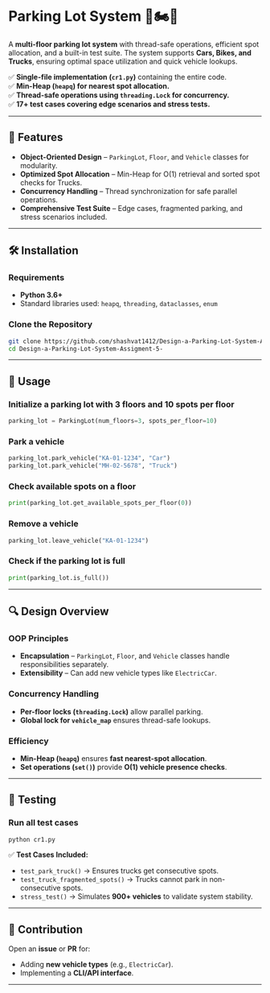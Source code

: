 
#  Parking Lot System 🚗🏍️🚚

A **multi-floor parking lot system** with thread-safe operations, efficient spot allocation, and a built-in test suite. The system supports **Cars, Bikes, and Trucks**, ensuring optimal space utilization and quick vehicle lookups.  

✅ **Single-file implementation (`cr1.py`)** containing the entire code.  
✅ **Min-Heap (`heapq`) for nearest spot allocation.**  
✅ **Thread-safe operations using `threading.Lock` for concurrency.**  
✅ **17+ test cases covering edge scenarios and stress tests.**  

---

## 📌 Features  
- **Object-Oriented Design** – `ParkingLot`, `Floor`, and `Vehicle` classes for modularity.  
- **Optimized Spot Allocation** – Min-Heap for O(1) retrieval and sorted spot checks for Trucks.  
- **Concurrency Handling** – Thread synchronization for safe parallel operations.  
- **Comprehensive Test Suite** – Edge cases, fragmented parking, and stress scenarios included.  

---

## 🛠 Installation  

### **Requirements**  
- **Python 3.6+**  
- Standard libraries used: `heapq`, `threading`, `dataclasses`, `enum`  

### **Clone the Repository**  
```bash
git clone https://github.com/shashvat1412/Design-a-Parking-Lot-System-Assigment-5-.git
cd Design-a-Parking-Lot-System-Assigment-5-
```

---

## 🚀 Usage  

### **Initialize a parking lot with 3 floors and 10 spots per floor**  
```python
parking_lot = ParkingLot(num_floors=3, spots_per_floor=10)
```

### **Park a vehicle**  
```python
parking_lot.park_vehicle("KA-01-1234", "Car")
parking_lot.park_vehicle("MH-02-5678", "Truck")
```

### **Check available spots on a floor**  
```python
print(parking_lot.get_available_spots_per_floor(0))
```

### **Remove a vehicle**  
```python
parking_lot.leave_vehicle("KA-01-1234")
```

### **Check if the parking lot is full**  
```python
print(parking_lot.is_full())
```

---

## 🔍 Design Overview  

### **OOP Principles**  
- **Encapsulation** – `ParkingLot`, `Floor`, and `Vehicle` classes handle responsibilities separately.  
- **Extensibility** – Can add new vehicle types like `ElectricCar`.  

### **Concurrency Handling**  
- **Per-floor locks (`threading.Lock`)** allow parallel parking.  
- **Global lock for `vehicle_map`** ensures thread-safe lookups.  

### **Efficiency**  
- **Min-Heap (`heapq`)** ensures **fast nearest-spot allocation**.  
- **Set operations (`set()`)** provide **O(1) vehicle presence checks**.  

---

## 🧪 Testing  

### **Run all test cases**  
```bash
python cr1.py
```
✅ **Test Cases Included:**  
- `test_park_truck()` → Ensures trucks get consecutive spots.  
- `test_truck_fragmented_spots()` → Trucks cannot park in non-consecutive spots.  
- `stress_test()` → Simulates **900+ vehicles** to validate system stability.  

---

## 🤝 Contribution  

Open an **issue** or **PR** for:  
- Adding **new vehicle types** (e.g., `ElectricCar`).  
- Implementing a **CLI/API interface**.  

---




